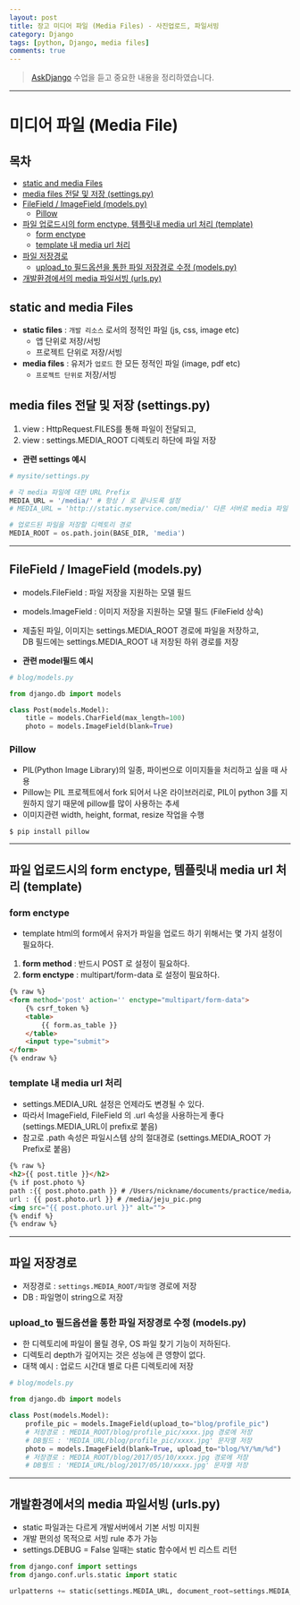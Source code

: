 ```yaml
---
layout: post
title: 장고 미디어 파일 (Media Files) - 사진업로드, 파일서빙
category: Django
tags: [python, Django, media files]
comments: true
---
```


> [AskDjango](https://nomade.kr/vod/django) 수업을 듣고 중요한 내용을 정리하였습니다.

---


# 미디어 파일 (Media File)

<!-- toc orderedList:0 depthFrom:1 depthTo:6 -->
## 목차
* [static and media Files](#static-and-media-files)
* [media files 전달 및 저장 (settings.py)](#media-files-전달-및-저장-settingspy)
* [FileField / ImageField (models.py)](#filefield-imagefield-modelspy)
	* [Pillow](#pillow)
* [파일 업로드시의 form enctype, 템플릿내 media url 처리 (template)](#파일-업로드시의-form-enctype-템플릿내-media-url-처리-template)
	* [form enctype](#form-enctype)
	* [template 내 media url 처리](#template-내-media-url-처리)
* [파일 저장경로](#파일-저장경로)
	* [upload_to 필드옵션을 통한 파일 저장경로 수정 (models.py)](#upload_to-필드옵션을-통한-파일-저장경로-수정-modelspy)
* [개발환경에서의 media 파일서빙 (urls.py)](#개발환경에서의-media-파일서빙-urlspy)

<!-- tocstop -->

## static and media Files
- __static files__ : `개발 리소스` 로서의 정적인 파일 (js, css, image etc)
	- 앱 단위로 저장/서빙
	- 프로젝트 단위로 저장/서빙
- __media files__ : 유저가 `업로드` 한 모든 정적인 파일 (image, pdf etc)
	- `프로젝트 단위로` 저장/서빙

## media files 전달 및 저장 (settings.py)
1. view : HttpRequest.FILES를 통해 파일이 전달되고,
2. view : settings.MEDIA_ROOT 디렉토리 하단에 파일 저장

- __관련 settings 예시__

```python
# mysite/settings.py

# 각 media 파일에 대한 URL Prefix
MEDIA_URL = '/media/' # 항상 / 로 끝나도록 설정
# MEDIA_URL = 'http://static.myservice.com/media/' 다른 서버로 media 파일 복사시

# 업로드된 파일을 저장할 디렉토리 경로
MEDIA_ROOT = os.path.join(BASE_DIR, 'media')
```

---

## FileField / ImageField (models.py)
- models.FileField : 파일 저장을 지원하는 모델 필드
- models.ImageField : 이미지 저장을 지원하는 모델 필드 (FileField 상속)
- 제출된 파일, 이미지는 settings.MEDIA_ROOT 경로에 파일을 저장하고,    
  DB 필드에는 settings.MEDIA_ROOT 내 저장된 하위 경로를 저장

- __관련 model필드 예시__

```python
# blog/models.py

from django.db import models

class Post(models.Model):
	title = models.CharField(max_length=100)
	photo = models.ImageField(blank=True)
```

### Pillow
- PIL(Python Image Library)의 일종, 파이썬으로 이미지들을 처리하고 싶을 때 사용
- Pillow는 PIL 프로젝트에서 fork 되어서 나온 라이브러리로, PIL이 python 3를 지원하지 않기 때문에 pillow를 많이 사용하는 추세
- 이미지관련 width, height, format, resize 작업을 수행

```shell
$ pip install pillow
```

---

## 파일 업로드시의 form enctype, 템플릿내 media url 처리 (template)

### form enctype
- template html의 form에서 유저가 파일을 업로드 하기 위해서는 몇 가지 설정이 필요하다.
1. __form method__ : 반드시 POST 로 설정이 필요하다.
2. __form enctype__ : multipart/form-data 로 설정이 필요하다.

```html
{% raw %}
<form method='post' action='' enctype="multipart/form-data">
	{% csrf_token %}
	<table>
		{{ form.as_table }}
	</table>
	<input type="submit">
</form>
{% endraw %}
```

### template 내 media url 처리
- settings.MEDIA_URL 설정은 언제라도 변경될 수 있다.
- 따라서 ImageField, FileField 의 .url 속성을 사용하는게 좋다 (settings.MEDIA_URL이 prefix로 붙음)
- 참고로 .path 속성은 파일시스템 상의 절대경로 (settings.MEDIA_ROOT 가 Prefix로 붙음)

```html
{% raw %}
<h2>{{ post.title }}</h2>
{% if post.photo %}
path :{{ post.photo.path }} # /Users/nickname/documents/practice/media/jeju_pic.png
url : {{ post.photo.url }} # /media/jeju_pic.png
<img src="{{ post.photo.url }}" alt="">
{% endif %}
{% endraw %}
```

---

## 파일 저장경로
- 저장경로 : `settings.MEDIA_ROOT/파일명` 경로에 저장
- DB : 파일명이 string으로 저장

### upload_to 필드옵션을 통한 파일 저장경로 수정 (models.py)
- 한 디렉토리에 파일이 몰릴 경우, OS 파일 찾기 기능이 저하된다.
- 디렉토리 depth가 깊어지는 것은 성능에 큰 영향이 없다.
- 대책 예시 : 업로드 시간대 별로 다른 디렉토리에 저장

```python
# blog/models.py

from django.db import models

class Post(models.Model):
	profile_pic = models.ImageField(upload_to="blog/profile_pic")
	# 저장경로 : MEDIA_ROOT/blog/profile_pic/xxxx.jpg 경로에 저장
	# DB필드 : 'MEDIA_URL/blog/profile_pic/xxxx.jpg' 문자열 저장
	photo = models.ImageField(blank=True, upload_to="blog/%Y/%m/%d")
	# 저장경로 : MEDIA_ROOT/blog/2017/05/10/xxxx.jpg 경로에 저장
	# DB필드 : 'MEDIA_URL/blog/2017/05/10/xxxx.jpg' 문자열 저장
```

---

## 개발환경에서의 media 파일서빙 (urls.py)
- static 파일과는 다르게 개발서버에서 기본 서빙 미지원
- 개발 편의성 목적으로 서빙 rule 추가 가능
- settings.DEBUG = False 일때는 static 함수에서 빈 리스트 리턴

```python
from django.conf import settings
from django.conf.urls.static import static

urlpatterns += static(settings.MEDIA_URL, document_root=settings.MEDIA_ROOT)
```
